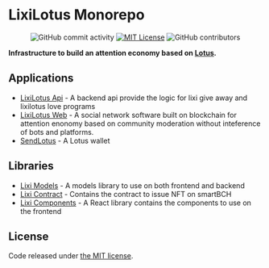 # LixiLotus Monorepo

 <p align="center">
  <img alt="GitHub commit activity" src="https://img.shields.io/github/commit-activity/m/bcProFoundation/lixilotus">
  <a href="https://opensource.org/licenses/MIT/" target="_blank"><img alt="MIT License" src="https://img.shields.io/badge/License-MIT-blue.svg" style="display: inherit;"/></a>
  <img alt="GitHub contributors" src="https://img.shields.io/github/contributors/bcProFoundation/lixilotus">
  <br>
</p>

**Infrastructure to build an attention economy based on [Lotus](https://givelotus.org).**

## Applications

- [LixiLotus Api](packages/app-lixi-api) - A backend api provide the logic for lixi give away and lixilotus love programs
- [LixiLotus Web](packages/app-lixi) - A social network software built on blockchain for attention enonomy based on community moderation without inteference of bots and platforms.
- [SendLotus](packages/app-sendlotus) - A Lotus wallet

## Libraries

- [Lixi Models](packages/lixi-models) - A models library to use on both frontend and backend
- [Lixi Contract](packages/lixi-contracts) - Contains the contract to issue NFT on smartBCH
- [Lixi Components](packages/lixi-components) - A React library contains the components to use on the frontend

## License

Code released under [the MIT license](https://github.com/bcProFoundation/lixilotus/blob/master/LICENSE).
